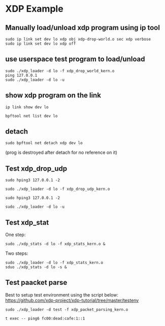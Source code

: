# XDP Example

## Manually load/unload xdp program using ip tool
```console
sudo ip link set dev lo xdp obj xdp-drop-world.o sec xdp verbose
sudo ip link set dev lo xdp off
```

## use userspace test program to load/unload
```console
sudo ./xdp_loader -d lo -f xdp_drop_world_kern.o
ping 127.0.0.1
sudo ./xdp_loader -d lo -u
```

## show xdp program on the link
```console
ip link show dev lo

bpftool net list dev lo
```

## detach
```console
sudo bpftool net detach xdp dev lo
```
(prog is destroyed after detach for no reference on it)


## Test xdp_drop_udp
```console
sudo hping3 127.0.0.1 -2

sudo ./xdp_loader -d lo -f xdp_drop_udp_kern.o

sudo hping3 127.0.0.1 -2

sudo ./xdp_loader -d lo -u
```

## Test xdp_stat

One step: <br/>
```console
sudo ./xdp_stats -d lo -f xdp_stats_kern.o &
```

Two steps: <br/>
```console
sudo ./xdp_loader -d lo -f xdp_stats_kern.o
sduo ./xdp_stats -d lo -s &
```

## Test paacket parse

Best to setup test environment using the script below: <br/>
https://github.com/xdp-project/xdp-tutorial/tree/master/testenv

```console
sudo ./xdp_loader -d test -f xdp_packet_parsing_kern.o

t exec -- ping6 fc00:dead:cafe:1::1
```



